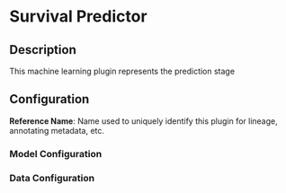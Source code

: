 
# Survival Predictor

## Description
This machine learning plugin represents the prediction stage

## Configuration
**Reference Name**: Name used to uniquely identify this plugin for lineage, annotating metadata, etc.

### Model Configuration

### Data Configuration
